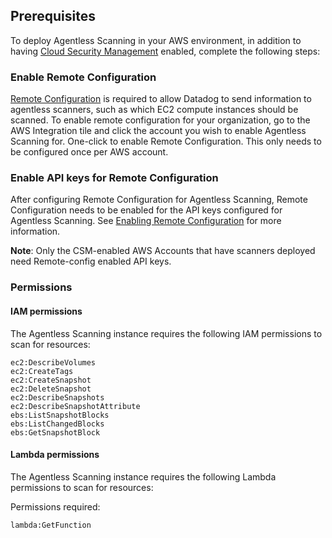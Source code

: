 
## Prerequisites

To deploy Agentless Scanning in your AWS environment, in addition to having [Cloud Security Management][3] enabled, complete the following steps:

### Enable Remote Configuration

[Remote Configuration][1] is required to allow Datadog to send information to agentless scanners, such as which EC2 compute instances should be scanned. To enable remote configuration for your organization, go to the AWS Integration tile and click the account you wish to enable Agentless Scanning for. One-click to enable Remote Configuration. This only needs to be configured once per AWS account.

### Enable API keys for Remote Configuration

After configuring Remote Configuration for Agentless Scanning, Remote Configuration needs to be enabled for the API keys configured for Agentless Scanning. See [Enabling Remote Configuration][2] for more information.

**Note**: Only the CSM-enabled AWS Accounts that have scanners deployed need Remote-config enabled API keys.

### Permissions

####  IAM permissions

The Agentless Scanning instance requires the following IAM permissions to scan for resources:

```
ec2:DescribeVolumes
ec2:CreateTags
ec2:CreateSnapshot
ec2:DeleteSnapshot
ec2:DescribeSnapshots
ec2:DescribeSnapshotAttribute
ebs:ListSnapshotBlocks
ebs:ListChangedBlocks
ebs:GetSnapshotBlock
```

#### Lambda permissions

The Agentless Scanning instance requires the following Lambda permissions to scan for resources:

Permissions required:
```
lambda:GetFunction
```


[1]: /agent/remote_config/?tab=configurationyamlfile
[2]: /agent/remote_config/?tab=configurationyamlfile#enabling-remote-configuration
[3]: /security/cloud_security_management/setup